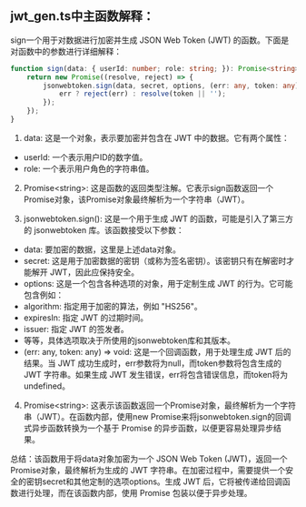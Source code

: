 ## jwt_gen.ts中主函数解释：
sign一个用于对数据进行加密并生成 JSON Web Token (JWT) 的函数。下面是对函数中的参数进行详细解释：
```typescript
function sign(data: { userId: number; role: string; }): Promise<string> {
    return new Promise((resolve, reject) => {
        jsonwebtoken.sign(data, secret, options, (err: any, token: any) => {
            err ? reject(err) : resolve(token || '');
        });
    });
}
```
1. data: 这是一个对象，表示要加密并包含在 JWT 中的数据。它有两个属性：
- userId: 一个表示用户ID的数字值。
- role: 一个表示用户角色的字符串值。

2. Promise\<string>: 这是函数的返回类型注解。它表示sign函数返回一个Promise对象，该Promise对象最终解析为一个字符串（JWT）。

3. jsonwebtoken.sign(): 这是一个用于生成 JWT 的函数，可能是引入了第三方的 jsonwebtoken 库。该函数接受以下参数：
- data: 要加密的数据，这里是上述data对象。
- secret: 这是用于加密数据的密钥（或称为签名密钥）。该密钥只有在解密时才能解开 JWT，因此应保持安全。
- options: 这是一个包含各种选项的对象，用于定制生成 JWT 的行为。它可能包含例如：
- algorithm: 指定用于加密的算法，例如 "HS256"。
- expiresIn: 指定 JWT 的过期时间。
- issuer: 指定 JWT 的签发者。
- 等等，具体选项取决于所使用的jsonwebtoken库和其版本。
- (err: any, token: any) => void: 这是一个回调函数，用于处理生成 JWT 后的结果。当 JWT 成功生成时，err参数将为null，而token参数将包含生成的 JWT 字符串。如果生成 JWT 发生错误，err将包含错误信息，而token将为undefined。

4. Promise\<string>: 这表示该函数返回一个Promise对象，最终解析为一个字符串（JWT）。在函数内部，使用new Promise来将jsonwebtoken.sign的回调式异步函数转换为一个基于 Promise 的异步函数，以便更容易处理异步结果。

总结：该函数用于将data对象加密为一个 JSON Web Token (JWT)，返回一个Promise对象，最终解析为生成的 JWT 字符串。在加密过程中，需要提供一个安全的密钥secret和其他定制的选项options。生成 JWT 后，它将被传递给回调函数进行处理，而在该函数内部，使用 Promise 包装以便于异步处理。